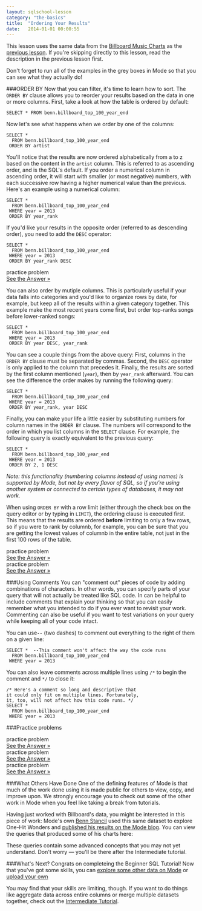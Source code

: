 ```yaml
---
layout: sqlschool-lesson
category: "the-basics"
title:  "Ordering Your Results"
date:   2014-01-01 00:00:55
---
```


This lesson uses the same data from the [Billboard Music Charts](http://www.billboard.com/charts) as the [previous lesson](/the-basics/logical-operators.html). If you're skipping directly to this lesson, read the description in the previous lesson first.

Don't forget to run all of the examples in the grey boxes in Mode so that you can see what they actually do!

###ORDER BY
Now that you can filter, it's time to learn how to sort. The `ORDER BY` clause allows you to reorder your results based on the data in one or more columns. First, take a look at how the table is ordered by default:

    SELECT * FROM benn.billboard_top_100_year_end

Now let's see what happens when we order by one of the columns:

    SELECT * 
      FROM benn.billboard_top_100_year_end
     ORDER BY artist

You'll notice that the results are now ordered alphabetically from a to z based on the content in the `artist` column. This is referred to as ascending order, and is the SQL's default. If you order a numerical column in ascending order, it will start with smaller (or most negative) numbers, with each successive row having a higher numerical value than the previous. Here's an example using a numerical column:

    SELECT * 
      FROM benn.billboard_top_100_year_end
     WHERE year = 2013
     ORDER BY year_rank

If you'd like your results in the opposite order (referred to as descending order), you need to add the `DESC` operator:

    SELECT * 
      FROM benn.billboard_top_100_year_end
     WHERE year = 2013
     ORDER BY year_rank DESC

<div class="practice-prob">
  practice problem
</div>
<div class="practice-prob-answer">
  <a href="LINK">See the Answer &raquo;</a>
</div>

You can also order by mutiple columns. This is particularly useful if your data falls into categories and you'd like to organize rows by date, for example, but keep all of the results within a given category together. This example make the most recent years come first, but order top-ranks songs before lower-ranked songs:

    SELECT * 
      FROM benn.billboard_top_100_year_end
     WHERE year = 2013
     ORDER BY year DESC, year_rank

You can see a couple things from the above query: First, columns in the `ORDER BY` clause must be separated by commas. Second, the `DESC` operator is only applied to the column that precedes it. Finally, the results are sorted by the first column mentioned (`year`), then by `year_rank` afterward. You can see the difference the order makes by running the following query:

    SELECT * 
      FROM benn.billboard_top_100_year_end
     WHERE year = 2013
     ORDER BY year_rank, year DESC

Finally, you can make your life a little easier by substituting numbers for column names in the `ORDER BY` clause. The numbers will correspond to the order in which you list columns in the `SELECT` clause. For example, the following query is exactly equivalent to the previous query:

    SELECT * 
      FROM benn.billboard_top_100_year_end
     WHERE year = 2013
     ORDER BY 2, 1 DESC

*Note: this functionality (numbering columns instead of using names) is supported by Mode, but not by every flavor of SQL, so if you're using another system or connected to certain types of databases, it may not work.*

When using `ORDER BY` with a row limit (either through the check box on the query editor or by typing in `LIMIT`), the ordering clause is executed first. This means that the results are ordered **before** limiting to only a few rows, so if you were to rank by columnb, for example, you can be sure that you are getting the lowest values of columnb in the entire table, not just in the first 100 rows of the table.

<div class="practice-prob">
  practice problem
</div>
<div class="practice-prob-answer">
  <a href="LINK">See the Answer &raquo;</a>
</div>

<div class="practice-prob">
  practice problem
</div>
<div class="practice-prob-answer">
  <a href="LINK">See the Answer &raquo;</a>
</div>

###Using Comments
You can "comment out" pieces of code by adding combinations of characters. In other words, you can specify parts of your query that will not actually be treated like SQL code. In can be helpful to include comments that explain your thinking so that you can easily remember what you intended to do if you ever want to revisit your work. Commenting can also be useful if you want to test variations on your query while keeping all of your code intact. 

You can use`--` (two dashes)  to comment out everything to the right of them on a given line:

    SELECT *  --This comment won't affect the way the code runs
      FROM benn.billboard_top_100_year_end
     WHERE year = 2013

You can also leave comments across multiple lines using `/*` to begin the comment and `*/` to close it:

    /* Here's a comment so long and descriptive that
    it could only fit on multiple lines. Fortunately,
    it, too, will not affect how this code runs. */
    SELECT *
      FROM benn.billboard_top_100_year_end
     WHERE year = 2013

###Practice problems
<div class="practice-prob">
  practice problem
</div>
<div class="practice-prob-answer">
  <a href="LINK">See the Answer &raquo;</a>
</div>

<div class="practice-prob">
  practice problem
</div>
<div class="practice-prob-answer">
  <a href="LINK">See the Answer &raquo;</a>
</div>

<div class="practice-prob">
  practice problem
</div>
<div class="practice-prob-answer">
  <a href="LINK">See the Answer &raquo;</a>
</div>

###What Others Have Done
One of the defining features of Mode is that much of the work done using it is made public for others to view, copy, and improve upon. We strongly encourage you to check out some of the other work in Mode when you feel like taking a break from tutorials.

Having just worked with Billboard's data, you might be interested in this piece of work: Mode's own [Benn Stancil](LINK) used this same dataset to explore One-Hit Wonders and [published his results on the Mode blog](http://blog.modeanalytics.com/one-hit-wonders/). You can view the queries that produced some of his charts here:

<!-- links to benn's billboard queries-->

These queries contain some advanced concepts that you may not yet understand. Don't worry &mdash; you'll be there after the Intermediate tutorial.

###What's Next?
Congrats on completeing the Beginner SQL Tutorial! Now that you've got some skills, you can [explore some other data on Mode](LINK) or [upload your own](LINK)

You may find that your skills are limiting, though. If you want to do things like aggregate data across entire columns or merge multiple datasets together, check out the [Intermediate Tutorial](/intermediate/aggregation-functions.html).
